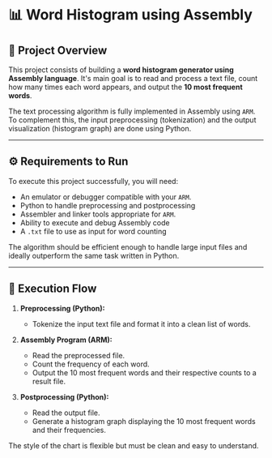 # 📊 Word Histogram using Assembly

## 🧠 Project Overview

This project consists of building a **word histogram generator using Assembly language**. It's main goal is to read and process a text file, count how many times each word appears, and output the **10 most frequent words**.

The text processing algorithm is fully implemented in Assembly using  `ARM`. To complement this, the input preprocessing (tokenization) and the output visualization (histogram graph) are done using Python.

---

## ⚙️ Requirements to Run

To execute this project successfully, you will need:

- An emulator or debugger compatible with your `ARM`.
- Python to handle preprocessing and postprocessing
- Assembler and linker tools appropriate for `ARM`.
- Ability to execute and debug Assembly code
- A `.txt` file to use as input for word counting

The algorithm should be efficient enough to handle large input files and ideally outperform the same task written in Python.

---

## 🧪 Execution Flow

1. **Preprocessing (Python):**
   - Tokenize the input text file and format it into a clean list of words.

2. **Assembly Program (ARM):**
   - Read the preprocessed file.
   - Count the frequency of each word.
   - Output the 10 most frequent words and their respective counts to a result file.

3. **Postprocessing (Python):**
   - Read the output file.
   - Generate a histogram graph displaying the 10 most frequent words and their frequencies.


The style of the chart is flexible but must be clean and easy to understand.

